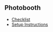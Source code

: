 Photobooth
---

* [Checklist](/photobooth/checklist/README.md)
* [Setup Instructions](/photobooth/setup_instructions/README.md)
